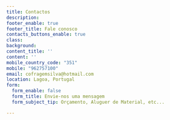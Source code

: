 ```yaml
---
title: Contactos
description: 
footer_enable: true
footer_title: Fale conosco
contacts_buttons_enable: true
class: 
background: 
content_title: ''
content: ''
mobile_country_code: "351"
mobile: "962757100"
email: cofragemsilva@hotmail.com
location: Lagoa, Portugal
form:
  form_enable: false
  form_title: Envie-nos uma mensagem
  form_subject_tip: Orçamento, Aluguer de Material, etc...

---
```

